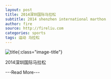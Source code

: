 ```yaml
---
layout: post
title: 2014深圳国际马拉松
subtitle: 2014 shenzhen international marthon
author: fire
source: http://fireliu.com
categories: sports 
tags: 运动 马拉松
---
```


![title](http://image.sideproject.cn/title/title_005.jpg){:class="image-title"}

2014深圳国际马拉松

---Read More---